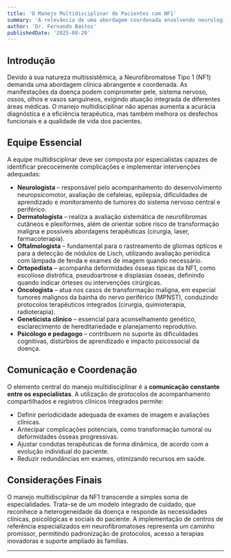```yaml
---
title: 'O Manejo Multidisciplinar de Pacientes com NF1'
summary: 'A relevância de uma abordagem coordenada envolvendo neurologistas, dermatologistas, oftalmologistas e outros especialistas no acompanhamento e tratamento de pacientes com NF1.'
author: 'Dr. Fernando Bastos'
publishedDate: '2025-08-20'
---
```


## Introdução

Devido à sua natureza multissistêmica, a Neurofibromatose Tipo 1 (NF1) demanda uma abordagem clínica abrangente e coordenada. As manifestações da doença podem comprometer pele, sistema nervoso, ossos, olhos e vasos sanguíneos, exigindo atuação integrada de diferentes áreas médicas. O manejo multidisciplinar não apenas aumenta a acurácia diagnóstica e a eficiência terapêutica, mas também melhora os desfechos funcionais e a qualidade de vida dos pacientes.  

## Equipe Essencial

A equipe multidisciplinar deve ser composta por especialistas capazes de identificar precocemente complicações e implementar intervenções adequadas:  

- **Neurologista** – responsável pelo acompanhamento do desenvolvimento neuropsicomotor, avaliação de cefaleias, epilepsia, dificuldades de aprendizado e monitoramento de tumores do sistema nervoso central e periférico.  
- **Dermatologista** – realiza a avaliação sistemática de neurofibromas cutâneos e plexiformes, além de orientar sobre risco de transformação maligna e possíveis abordagens terapêuticas (cirurgia, laser, farmacoterapia).  
- **Oftalmologista** – fundamental para o rastreamento de gliomas ópticos e para a detecção de nódulos de Lisch, utilizando avaliação periódica com lâmpada de fenda e exames de imagem quando necessário.  
- **Ortopedista** – acompanha deformidades ósseas típicas da NF1, como escoliose distrófica, pseudoartrose e displasias ósseas, definindo quando indicar órteses ou intervenções cirúrgicas.  
- **Oncologista** – atua nos casos de transformação maligna, em especial tumores malignos da bainha do nervo periférico (MPNST), conduzindo protocolos terapêuticos integrados (cirurgia, quimioterapia, radioterapia).  
- **Geneticista clínico** – essencial para aconselhamento genético, esclarecimento de hereditariedade e planejamento reprodutivo.  
- **Psicólogo e pedagogo** – contribuem no suporte às dificuldades cognitivas, distúrbios de aprendizado e impacto psicossocial da doença.  

## Comunicação e Coordenação

O elemento central do manejo multidisciplinar é a **comunicação constante entre os especialistas**. A utilização de protocolos de acompanhamento compartilhados e registros clínicos integrados permite:  

- Definir periodicidade adequada de exames de imagem e avaliações clínicas.  
- Antecipar complicações potenciais, como transformação tumoral ou deformidades ósseas progressivas.  
- Ajustar condutas terapêuticas de forma dinâmica, de acordo com a evolução individual do paciente.  
- Reduzir redundâncias em exames, otimizando recursos em saúde.  

## Considerações Finais

O manejo multidisciplinar da NF1 transcende a simples soma de especialidades. Trata-se de um modelo integrado de cuidado, que reconhece a heterogeneidade da doença e responde às necessidades clínicas, psicológicas e sociais do paciente. A implementação de centros de referência especializados em neurofibromatoses representa um caminho promissor, permitindo padronização de protocolos, acesso a terapias inovadoras e suporte ampliado às famílias.  

---
